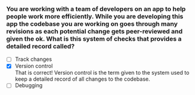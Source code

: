 ### You are working with a team of developers on an app to help people work more efficiently. While you are developing this app the codebase you are working on goes through many revisions as each potential change gets peer-reviewed and given the ok. What is this system of checks that provides a detailed record called?

- [ ] Track changes
- [x] Version control <br>
      That is correct! Version control is the term given to the system used to keep a detailed record of all changes to the codebase.
- [ ] Debugging

